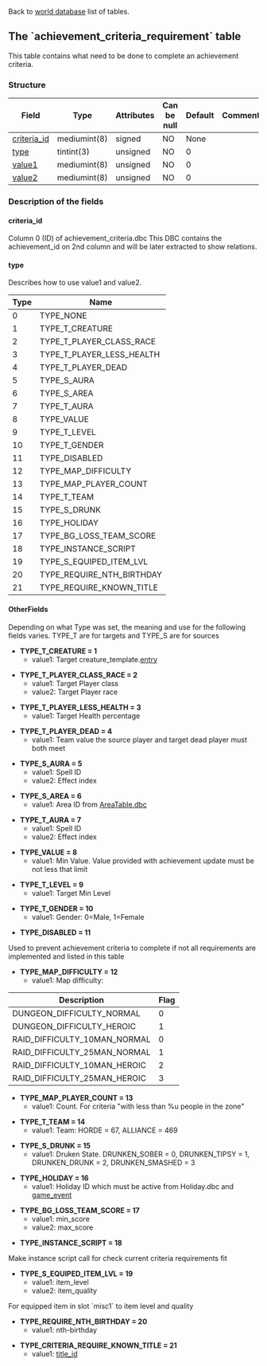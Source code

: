 Back to [world database](mangosdb_struct) list of tables.

The \`achievement\_criteria\_requirement\` table
------------------------------------------------

This table contains what need to be done to complete an achievement criteria.

### Structure

| Field                                                        | Type         | Attributes | Can be null | Default | Comments |
|--------------------------------------------------------------|--------------|------------|-------------|---------|----------|
| [criteria\_id](Achievement_criteria_requirement#criteria_id) | mediumint(8) | signed     | NO          | None    |          |
| [type](Achievement_criteria_requirement#type)                | tintint(3)   | unsigned   | NO          | 0       |          |
| [value1](Achievement_criteria_requirement#otherfields)       | mediumint(8) | unsigned   | NO          | 0       |          |
| [value2](Achievement_criteria_requirement#otherfields)       | mediumint(8) | unsigned   | NO          | 0       |          |

### Description of the fields

#### criteria\_id

Column 0 (ID) of achievement\_criteria.dbc This DBC contains the achievement\_id on 2nd column and will be later extracted to show relations.

#### type

Describes how to use value1 and value2.

| Type | Name                          |
|------|-------------------------------|
| 0    | TYPE\_NONE                    |
| 1    | TYPE\_T\_CREATURE             |
| 2    | TYPE\_T\_PLAYER\_CLASS\_RACE  |
| 3    | TYPE\_T\_PLAYER\_LESS\_HEALTH |
| 4    | TYPE\_T\_PLAYER\_DEAD         |
| 5    | TYPE\_S\_AURA                 |
| 6    | TYPE\_S\_AREA                 |
| 7    | TYPE\_T\_AURA                 |
| 8    | TYPE\_VALUE                   |
| 9    | TYPE\_T\_LEVEL                |
| 10   | TYPE\_T\_GENDER               |
| 11   | TYPE\_DISABLED                |
| 12   | TYPE\_MAP\_DIFFICULTY         |
| 13   | TYPE\_MAP\_PLAYER\_COUNT      |
| 14   | TYPE\_T\_TEAM                 |
| 15   | TYPE\_S\_DRUNK                |
| 16   | TYPE\_HOLIDAY                 |
| 17   | TYPE\_BG\_LOSS\_TEAM\_SCORE   |
| 18   | TYPE\_INSTANCE\_SCRIPT        |
| 19   | TYPE\_S\_EQUIPED\_ITEM\_LVL   |
| 20   | TYPE\_REQUIRE\_NTH\_BIRTHDAY  |
| 21   | TYPE\_REQUIRE\_KNOWN\_TITLE   |

#### OtherFields

Depending on what Type was set, the meaning and use for the following fields varies. TYPE\_T are for targets and TYPE\_S are for sources

-   **TYPE\_T\_CREATURE = 1**
    -   value1: Target creature\_template.[entry](creature_template#entry)

<!-- -->
-   **TYPE\_T\_PLAYER\_CLASS\_RACE = 2**
    -   value1: Target Player class
    -   value2: Target Player race

<!-- -->
-   **TYPE\_T\_PLAYER\_LESS\_HEALTH = 3**
    -   value1: Target Health percentage

<!-- -->
-   **TYPE\_T\_PLAYER\_DEAD = 4**
    -   value1: Team value the source player and target dead player must both meet

<!-- -->
-   **TYPE\_S\_AURA = 5**
    -   value1: Spell ID
    -   value2: Effect index

<!-- -->
-   **TYPE\_S\_AREA = 6**
    -   value1: Area ID from [AreaTable.dbc](AreaTable.dbc)

<!-- -->
-   **TYPE\_T\_AURA = 7**
    -   value1: Spell ID
    -   value2: Effect index

<!-- -->
-   **TYPE\_VALUE = 8**
    -   value1: Min Value. Value provided with achievement update must be not less that limit

<!-- -->
-   **TYPE\_T\_LEVEL = 9**
    -   value1: Target Min Level

<!-- -->
-   **TYPE\_T\_GENDER = 10**
    -   value1: Gender: 0=Male, 1=Female

<!-- -->
-   **TYPE\_DISABLED = 11**

Used to prevent achievement criteria to complete if not all requirements are implemented and listed in this table

-   **TYPE\_MAP\_DIFFICULTY = 12**
    -   value1: Map difficulty:

| Description                     | Flag |
|---------------------------------|------|
| DUNGEON\_DIFFICULTY\_NORMAL     | 0    |
| DUNGEON\_DIFFICULTY\_HEROIC     | 1    |
| RAID\_DIFFICULTY\_10MAN\_NORMAL | 0    |
| RAID\_DIFFICULTY\_25MAN\_NORMAL | 1    |
| RAID\_DIFFICULTY\_10MAN\_HEROIC | 2    |
| RAID\_DIFFICULTY\_25MAN\_HEROIC | 3    |

-   **TYPE\_MAP\_PLAYER\_COUNT = 13**
    -   value1: Count. For criteria "with less than %u people in the zone"

<!-- -->
-   **TYPE\_T\_TEAM = 14**
    -   value1: Team: HORDE = 67, ALLIANCE = 469

<!-- -->
-   **TYPE\_S\_DRUNK = 15**
    -   value1: Druken State. DRUNKEN\_SOBER = 0, DRUNKEN\_TIPSY = 1, DRUNKEN\_DRUNK = 2, DRUNKEN\_SMASHED = 3

<!-- -->
-   **TYPE\_HOLIDAY = 16**
    -   value1: Holiday ID which must be active from Holiday.dbc and [game\_event](Game_event#holiday)

<!-- -->
-   **TYPE\_BG\_LOSS\_TEAM\_SCORE = 17**
    -   value1: min\_score
    -   value2: max\_score

<!-- -->
-   **TYPE\_INSTANCE\_SCRIPT = 18**

Make instance script call for check current criteria requirements fit

-   **TYPE\_S\_EQUIPED\_ITEM\_LVL = 19**
    -   value1: item\_level
    -   value2: item\_quality

For equipped item in slot \`misc1\` to item level and quality

-   **TYPE\_REQUIRE\_NTH\_BIRTHDAY = 20**
    -   value1: nth-birthday

<!-- -->
-   **TYPE\_CRITERIA\_REQUIRE\_KNOWN\_TITLE = 21**
    -   value1: [title\_id](CharTitles.dbc)
